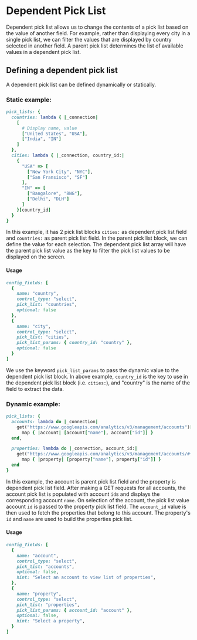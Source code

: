 # Dependent Pick List

Dependent pick list allows us to change the contents of a pick list based on the value of another field. For example, rather than displaying every city in a single pick list, we can filter the values that are displayed by country selected in another field. A parent pick list determines the list of available values in a dependent pick list.

## Defining a dependent pick list
A dependent pick list can be defined dynamically or statically.

### Static example:

```ruby
pick_lists: {
  countries: lambda { |_connection|
    [
      # Display name, value
      ["United States", "USA"],
      ["India", "IN"]
    ]
  },
  cities: lambda { |_connection, country_id:|
    {
      "USA" => [
        ["New York City", "NYC"],
        ["San Fransisco", "SF"]
      ],
      "IN" => [
        ["Bangalore", "BNG"],
        ["Delhi", "DLH"]
      ]
    }[country_id]
  }
}
```
In this example, it has 2 pick list blocks `cities:` as dependent pick list field and `countries:` as parent pick list field. In the parent pick list block, we can define the value for each selection. The dependent pick list array will have the parent pick list value as the key to filter the pick list values to be displayed on the screen.

#### Usage
```ruby
config_fields: [
  {
    name: "country",
    control_type: "select",
    pick_list: "countries",
    optional: false
  },
  {
    name: "city",
    control_type: "select",
    pick_list: "cities",
    pick_list_params: { country_id: "country" },
    optional: false
  }
]
```

We use the keyword `pick_list_params` to pass the dynamic value to the dependent pick list block. In above example, `country_id` is the key to use in the dependent pick list block (i.e. `cities:`), and "country" is the name of the field to extract the data. 

### Dynamic example:

```ruby
pick_lists: {
  accounts: lambda do |_connection|
    get("https://www.googleapis.com/analytics/v3/management/accounts")["items"].
      map { |account| [account["name"], account["id"]] }
  end,

  properties: lambda do |_connection, account_id:|
    get("https://www.googleapis.com/analytics/v3/management/accounts/#{account_id}/webproperties")["items"].
      map { |property| [property["name"], property["id"]] }
  end
}
```
In this example, the account is parent pick list field and the property is dependent pick list field. After making a GET requests for all accounts, the account pick list is populated with account `id`s and displays the corresponding account `name`. On selection of the account, the pick list value account `id` is passed to the property pick list field. The `account_id` value is then used to fetch the properties that belong to this account. The property's `id` and `name` are used to build the properties pick list.

#### Usage
```ruby
config_fields: [
  {
    name: "account",
    control_type: "select",
    pick_list: "accounts",
    optional: false,
    hint: "Select an account to view list of properties",
  },
  {
    name: "property",
    control_type: "select",
    pick_list: "properties",
    pick_list_params: { account_id: "account" },
    optional: false,
    hint: "Select a property",
  }
]
```

